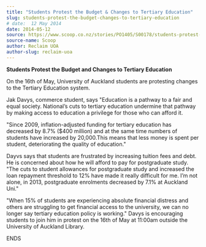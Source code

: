 ```yaml
---
title: "Students Protest the Budget & Changes to Tertiary Education"
slug: students-protest-the-budget-changes-to-tertiary-education
# date:  12 May 2014
date: 2014-05-12
source: https://www.scoop.co.nz/stories/PO1405/S00178/students-protest-the-budget-changes-to-tertiary-education.htm
source-name: Scoop
author: Reclaim UOA
author-slug: reclaim-uoa
---
```


<p><b>Students Protest the Budget and Changes to Tertiary
Education</b></p>

<p>On the 16th of May, University of Auckland
students are protesting changes to the Tertiary Education
system.</p>

<p>Jak Davys, commerce student, says "Education is a
pathway to a fair and equal society. National’s cuts to
tertiary education undermine that pathway by making access
to education a privilege for those who can afford
it.</p>

<p>"Since 2009, inflation-adjusted funding for tertiary
education has decreased by 8.7% ($400 million) and at the
same time numbers of students have increased by 20,000.This
means that less money is spent per student, deteriorating
the quality of education."</p>

<p>Dayvs says that students are
frustrated by increasing tuition fees and debt. He is
concerned about how he will afford to pay for postgraduate
study. "The cuts to student allowances for postgraduate
study and increased the loan repayment threshold to 12% have
made it really difficult for me. I’m not alone, in 2013,
postgraduate enrolments decreased by 7.1% at Auckland
Uni."</p>

<p>"When 15% of students are experiencing absolute
financial distress and others are struggling to get
financial access to the university, we can no longer say
tertiary education policy is working." Davys is encouraging
students to join him in protest on the 16th of May at
11:00am outside the University of Auckland
Library.</p>

<p>ENDS<p>